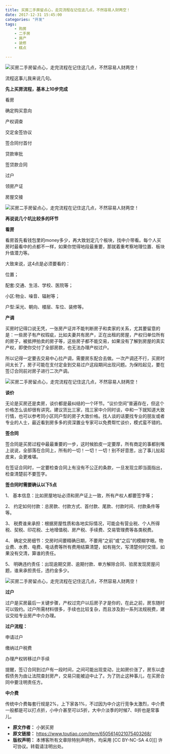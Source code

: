 ```yaml
---
title: 买房二手房留点心，走完流程在记住这几点，不然容易人财两空！
date: 2017-12-31 15:45:00
categories: "开发"
tags:
	- 购房
	- 二手房
	- 房产
	- 装修
	- 糕点

---
```


![买房二手房留点心，走完流程在记住这几点，不然容易人财两空！][AF6R-IYFR-EYMR.jpg]

流程这事儿我来说几句。

**先上买房流程，基本上10步完成**

看房

确定购买意向

产权调查

交定金签协议

签合同付首付

贷款审批

签贷款合同

过户

领房产证

房屋交接

![买房二手房留点心，走完流程在记住这几点，不然容易人财两空！][JFJB-2IRI-MNZQ.jpg]

**再说说几个坑比较多的环节**

**看房**

看房首先看钱包里的money多少，再大致划定几个板块，找中介带看。每个人买房时最看中的点都不一样，如果你觉得地段最重要，那就着重考察地理位置、板块升值潜力等。

大致来说，这4点是必须要看的：

位置；

配套:交通、生活、学校、医院等；

小区:物业、噪音、辐射等；

户型:采光、朝向、楼层、车位、装修等。

**产调**

买房时记得口说无凭，一张房产证并不能判断房子和卖家的关系，尤其要留意的是：一些房子有产权瑕疵，比如夫妻共有房产，正在出租的房屋，产权归单位所有的房子，被抵押拍卖的房子等，这些房子都不能交易，如果没有了解到房屋的真实产权，即使你交付了全部房款，也无法办理产权过户。

所以记得一定要去交易中心拉产调，需要房东配合去做。一次产调还不行，买房时间太长了，房子可能在支付定金到交易过户这段期间出现问题。为保险起见，要在签订合同前对房子进行二次产调。

![买房二手房留点心，走完流程在记住这几点，不然容易人财两空！][EM26-BJVF-RBUN.jpg]

**谈价**

无论是买房还是卖房，谈价都是最纠结的一个环节。“议价空间”普遍存在，但这个价格怎么谈却很有讲究。建议货比三家，找三家中介同时谈，中和一下就知道大致行情，也可以参考同小区同户型的房子大致价格。找人谈的话要找专业的朋友或者专业的人士，最近看到房多多的资深置业专家可以免费帮忙谈价，模式蛮不错的。

 **签合同**

签合同是买房过程中最最重要的一步，这时候脸皮一定要厚，所有商定的事都别嘴上说说，全部落在合同上，所有的一切！一切！一切！别不好意思，出了事儿扯起皮来，会更难堪。

在签证合同时，一定要检查合同上有没有不公正的条款，一旦发现立即当面指出，检查清楚前不要签字。

**签合同时需要确认以下5点**

1、 基本信息：比如房屋地址必须和房产证上一致，所有产权人都要签字等；

2、 约定如何付款：总房款、付款方式、首付款、尾款、付款时间、付款条件等等。

3、 税费谁来承担：根据房屋性质和各地实际情况，可能会有营业税、个人所得税、契税、印花税、土地增值税、房产税、手续费、交易管理费等各类税费。

4、 确定交房细节：交房时间要精确日期，不要用“之前”或“之后”的模糊字眼。物业费、水费、电费、电话费等所有费用结算清楚，如有拖欠，写清楚何时交情，如果没有交清，算谁的责任。

5、 明确违约责任：出现逾期交房、逾期付款、单方解除合同、验房发现房屋问题，谁来承担责任，违约金多少。

![买房二手房留点心，走完流程在记住这几点，不然容易人财两空！][IZZY-UQYJ-EYR2.jpg]

**过户**

过户是买房最后一关键步骤，产权过完户以后房子才是你的，在此之前，房东随时可以毁约。过户所需材料很多，手续也比较复杂，而且涉及到一系列法规税费，建议交给专业房产中介办理。

**过户流程：**

申请过户

缴纳过户税费

办理产权转移过户手续

提醒，签订合同到过户有一段时间，之间可能出现变动，比如房价涨了，房东以虚假债务为由让法院查封房产，交易只能被迫中止了。为了防止这种事儿，在买房合同中要注明责任方。

**中介费**

传统中介费每套行规是2%，上下家各1%，不过因为中介这行竞争太激烈，中介费一般都是可以打点折，小中介甚至可以5折，大中介淡季的时候7、8折也是常事儿。


[AF6R-IYFR-EYMR.jpg]: /pro/os/crawler/AF6R-IYFR-EYMR.jpg
[JFJB-2IRI-MNZQ.jpg]: /pro/os/crawler/JFJB-2IRI-MNZQ.jpg
[EM26-BJVF-RBUN.jpg]: /pro/os/crawler/EM26-BJVF-RBUN.jpg
[IZZY-UQYJ-EYR2.jpg]: /pro/os/crawler/IZZY-UQYJ-EYR2.jpg
 *  **原文作者：** 小粥买房
 *  **原文链接：** https://www.toutiao.com/item/6505614021075403268/
 *  **版权声明：** 本博客所有文章除特别声明外，均采用 [CC BY-NC-SA 4.0][] 许可协议。转载请注明出处。